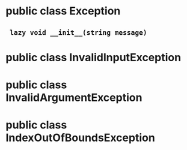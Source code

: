 # public class Exception


## ` lazy void __init__(string message)`




# public class InvalidInputException




# public class InvalidArgumentException




# public class IndexOutOfBoundsException





